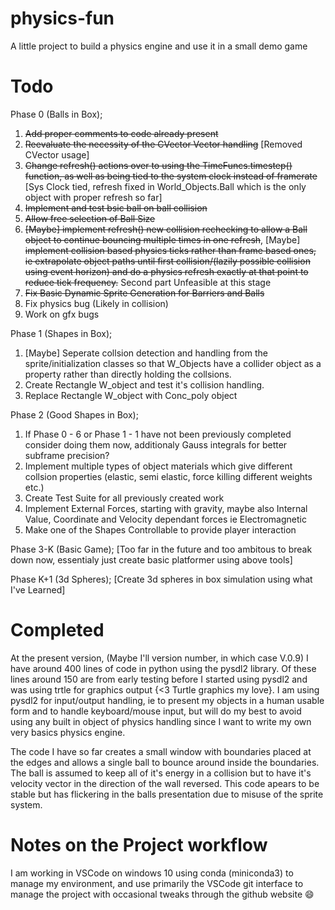 # physics-fun
A little project to build a physics engine and use it in a small demo game

# Todo
Phase 0 (Balls in Box);
1. ~~Add proper comments to code already present~~
2. ~~Reevaluate the necessity of the CVector Vector handling~~ [Removed CVector usage]
3. ~~Change refresh() actions over to using the TimeFuncs.timestep() function, as well as being tied to the system clock instead of framerate~~ [Sys Clock tied, refresh fixed in World_Objects.Ball which is the only object with proper refresh so far]
4. ~~Implement and test bsic ball on ball collision~~
5. ~~Allow free selection of Ball Size~~
6. ~~[Maybe] implement refresh() new collision rechecking to allow a Ball object to continue bouncing multiple times in one refresh~~, [Maybe] ~~implement collision based physics ticks rather than frame based ones, ie extrapolate object paths until first collision/(lazily possible collision using event horizon) and do a physics refresh exactly at that point to reduce tick frequency.~~ Second part Unfeasible at this stage
7. ~~Fix Basic Dynamic Sprite Generation for Barriers and Balls~~
8. Fix physics bug (Likely in collision)
9. Work on gfx bugs

Phase 1 (Shapes in Box);
1. [Maybe] Seperate collsion detection and handling from the sprite/initialization classes so that W_Objects have a collider object as a property rather than directly holding the collsions.
2. Create Rectangle W_object and test it's collision handling.
3. Replace Rectangle W_object with Conc_poly object

Phase 2 (Good Shapes in Box);
1. If Phase 0 - 6 or Phase 1 - 1 have not been previously completed consider doing them now, additionaly Gauss integrals for better subframe precision?
2. Implement multiple types of object materials which give different collsion properties (elastic, semi elastic, force killing different weights etc.)
3. Create Test Suite for all previously created work
4. Implement External Forces, starting with gravity, maybe also Internal Value, Coordinate and Velocity dependant forces ie Electromagnetic
5. Make one of the Shapes Controllable to provide player interaction

Phase 3-K (Basic Game);
[Too far in the future and too ambitous to break down now, essentialy just create basic platformer using above tools]

Phase K+1 (3d Spheres);
[Create 3d spheres in box simulation using what I've Learned]

# Completed
At the present version, (Maybe I'll version number, in which case V.0.9) I have around 400 lines of code in python using the pysdl2 library. Of these lines around 150 are from early testing before I started using pysdl2 and was using trtle for graphics output {<3 Turtle graphics my love}. I am using pysdl2 for input/output handling, ie to present my objects in a human usable form and to handle keyboard/mouse input, but will do my best to avoid using any built in object of physics handling since I want to write my own very basics physics engine. 

The code I have so far creates a small window with boundaries placed at the edges and allows a single ball to bounce around inside the boundaries. The ball is assumed to keep all of it's energy in a collision but to have it's velocity vector in the direction of the wall reversed. This code apears to be stable but has flickering in the balls presentation due to misuse of the sprite system.

# Notes on the Project workflow
I am working in VSCode on windows 10 using conda (miniconda3) to manage my environment, and use primarily the VSCode git interface to manage the project with occasional tweaks through the github website :smile: